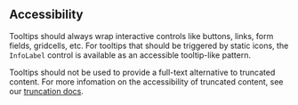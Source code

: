## Accessibility

Tooltips should always wrap interactive controls like buttons, links, form fields, gridcells, etc. For tooltips that should be triggered by static icons, the `InfoLabel` control is available as an accessible tooltip-like pattern.

Tooltips should not be used to provide a full-text alternative to truncated content. For more infomation on the accessibility of truncated content, see our [truncation docs](https://react.fluentui.dev/?path=/docs/concepts-developer-accessibility-truncation--docs).
